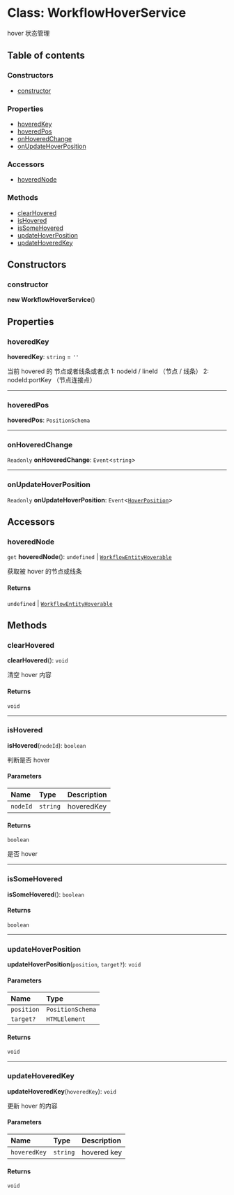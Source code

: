 # Class: WorkflowHoverService

hover 状态管理

## Table of contents

### Constructors

* [constructor](/auto-docs/free-layout-core/classes/WorkflowHoverService.md#constructor)

### Properties

* [hoveredKey](/auto-docs/free-layout-core/classes/WorkflowHoverService.md#hoveredkey)
* [hoveredPos](/auto-docs/free-layout-core/classes/WorkflowHoverService.md#hoveredpos)
* [onHoveredChange](/auto-docs/free-layout-core/classes/WorkflowHoverService.md#onhoveredchange)
* [onUpdateHoverPosition](/auto-docs/free-layout-core/classes/WorkflowHoverService.md#onupdatehoverposition)

### Accessors

* [hoveredNode](/auto-docs/free-layout-core/classes/WorkflowHoverService.md#hoverednode)

### Methods

* [clearHovered](/auto-docs/free-layout-core/classes/WorkflowHoverService.md#clearhovered)
* [isHovered](/auto-docs/free-layout-core/classes/WorkflowHoverService.md#ishovered)
* [isSomeHovered](/auto-docs/free-layout-core/classes/WorkflowHoverService.md#issomehovered)
* [updateHoverPosition](/auto-docs/free-layout-core/classes/WorkflowHoverService.md#updatehoverposition)
* [updateHoveredKey](/auto-docs/free-layout-core/classes/WorkflowHoverService.md#updatehoveredkey)

## Constructors

### constructor

**new WorkflowHoverService**()

## Properties

### hoveredKey

**hoveredKey**: `string` = `''`

当前 hovered 的 节点或者线条或者点
1: nodeId / lineId  （节点 / 线条）
2: nodeId:portKey  （节点连接点）

***

### hoveredPos

**hoveredPos**: `PositionSchema`

***

### onHoveredChange

`Readonly` **onHoveredChange**: `Event`<`string`>

***

### onUpdateHoverPosition

`Readonly` **onUpdateHoverPosition**: `Event`<[`HoverPosition`](/auto-docs/free-layout-core/interfaces/HoverPosition.md)>

## Accessors

### hoveredNode

`get` **hoveredNode**(): `undefined` | [`WorkflowEntityHoverable`](/auto-docs/free-layout-core/types/WorkflowEntityHoverable.md)

获取被 hover 的节点或线条

#### Returns

`undefined` | [`WorkflowEntityHoverable`](/auto-docs/free-layout-core/types/WorkflowEntityHoverable.md)

## Methods

### clearHovered

**clearHovered**(): `void`

清空 hover 内容

#### Returns

`void`

***

### isHovered

**isHovered**(`nodeId`): `boolean`

判断是否 hover

#### Parameters

| Name | Type | Description |
| :------ | :------ | :------ |
| `nodeId` | `string` | hoveredKey |

#### Returns

`boolean`

是否 hover

***

### isSomeHovered

**isSomeHovered**(): `boolean`

#### Returns

`boolean`

***

### updateHoverPosition

**updateHoverPosition**(`position`, `target?`): `void`

#### Parameters

| Name | Type |
| :------ | :------ |
| `position` | `PositionSchema` |
| `target?` | `HTMLElement` |

#### Returns

`void`

***

### updateHoveredKey

**updateHoveredKey**(`hoveredKey`): `void`

更新 hover 的内容

#### Parameters

| Name | Type | Description |
| :------ | :------ | :------ |
| `hoveredKey` | `string` | hovered key |

#### Returns

`void`
